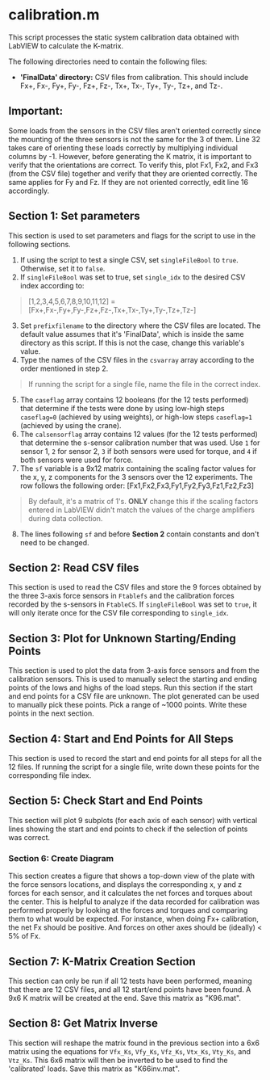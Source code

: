 # **calibration.m**
This script processes the static system calibration data obtained with LabVIEW to calculate the K-matrix.

The following directories need to contain the following files:
* **'FinalData' directory:** CSV files from calibration. This should include Fx+, Fx-, Fy+, Fy-, Fz+, Fz-, Tx+, Tx-, Ty+, Ty-, Tz+, and Tz-.

## Important:
Some loads from the sensors in the CSV files aren't oriented correctly since the mounting of the three sensors is not the same for the 3 of them. Line 32 takes care of orienting these loads correctly by multiplying individual columns by -1. However, before generating the K matrix, it is important to verify that the orientations are correct. To verify this, plot Fx1, Fx2, and Fx3 (from the CSV file) together and verify that they are oriented correctly. The same applies for Fy and Fz. If they are not oriented correctly, edit line 16 accordingly.

## Section 1: Set parameters
This section is used to set parameters and flags for the script to use in the following sections.
1. If using the script to test a single CSV, set `singleFileBool` to `true`. Otherwise, set it to `false`.
2. If `singleFileBool` was set to true, set `single_idx` to the desired CSV index according to:
> [1,2,3,4,5,6,7,8,9,10,11,12] = [Fx+,Fx-,Fy+,Fy-,Fz+,Fz-,Tx+,Tx-,Ty+,Ty-,Tz+,Tz-]
3. Set `prefixfilename` to the directory where the CSV files are located. The default value assumes that it's 'FinalData', which is inside the same directory as this script. If this is not the case, change this variable's value.
4. Type the names of the CSV files in the `csvarray` array according to the order mentioned in step 2.
> If running the script for a single file, name the file in the correct index.
5. The `caseflag` array contains 12 booleans (for the 12 tests performed) that determine if the tests were done by using low-high steps `caseflag=0` (achieved by using weights), or high-low steps `caseflag=1` (achieved by using the crane).
6. The `calsensorflag` array contains 12 values (for the 12 tests performed) that determine the s-sensor calibration number that was used. Use `1` for sensor 1, `2` for sensor 2, `3` if both sensors were used for torque, and `4` if both sensors were used for force.
7. The `sf` variable is a 9x12 matrix containing the scaling factor values for the x, y, z components for the 3 sensors over the 12 experiments. The row follows the following order: [Fx1,Fx2,Fx3,Fy1,Fy2,Fy3,Fz1,Fz2,Fz3]
> By default, it's a matrix of 1's. **ONLY** change this if the scaling factors entered in LabVIEW didn't match the values of the charge amplifiers during data collection.
8. The lines following `sf` and before **Section 2** contain constants and don't need to be changed.

## Section 2: Read CSV files
This section is used to read the CSV files and store the 9 forces obtained by the three 3-axis force sensors in `Ftablefs` and the calibration forces recorded by the s-sensors in `FtableCS`.
If `singleFileBool` was set to `true`, it will only iterate once for the CSV file corresponding to `single_idx`.

## Section 3: Plot for Unknown Starting/Ending Points
This section is used to plot the data from 3-axis force sensors and from the calibration sensors. This is used to manually select the starting and ending points of the lows and highs of the load steps.
Run this section if the start and end points for a CSV file are unknown. The plot generated can be used to manually pick these points. Pick a range of ~1000 points. Write these points in the next section.

## Section 4: Start and End Points for All Steps
This section is used to record the start and end points for all steps for all the 12 files.
If running the script for a single file, write down these points for the corresponding file index.

## Section 5: Check Start and End Points
This section will plot 9 subplots (for each axis of each sensor) with vertical lines showing the start and end points to check if the selection of points was correct.

### Section 6: Create Diagram
This section creates a figure that shows a top-down view of the plate with the force sensors locations, and displays the corresponding x, y and z forces for each sensor, and it calculates the net forces and torques about the center.
This is helpful to analyze if the data recorded for calibration was performed properly by looking at the forces and torques and comparing them to what would be expected.
For instance, when doing Fx+ calibration, the net Fx should be positive. And forces on other axes should be (ideally) < 5% of Fx.

## Section 7: K-Matrix Creation Section
This section can only be run if all 12 tests have been performed, meaning that there are 12 CSV files, and all 12 start/end points have been found.
A 9x6 K matrix will be created at the end.
Save this matrix as "K96.mat".

## Section 8: Get Matrix Inverse
This section will reshape the matrix found in the previous section into a 6x6 matrix using the equations for `Vfx_Ks`, `Vfy_Ks`, `Vfz_Ks`, `Vtx_Ks`, `Vty_Ks`, and `Vtz_Ks`. This 6x6 matrix will then be inverted to be used to find the 'calibrated' loads.
Save this matrix as "K66inv.mat".
